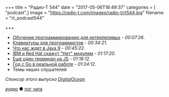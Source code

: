 +++
title = "Радио-Т 544"
date = "2017-05-06T18:49:37"
categories = [ "podcast",]
image = "https://radio-t.com/images/radio-t/rt544.jpg"
filename = "rt_podcast544"

+++

- [Обучение программированию для нетерпеливых](https://hackernoon.com/the-impatient-programmers-guide-to-learning-e2960d0516a?gi=413f9afc6a75) - *00:07:26*.
- [Клавиатуры для программистов](https://www.slant.co/topics/1150/~keyboards-for-programming) - *00:34:21*.
- [Что нас ждет в Java 9](https://aboullaite.me/wrapping-up-java-9-new-features/) - *00:45:22*.
- [IBM и Red Hat скажут "Нет" модулям](https://www.infoq.com/news/2017/05/no-jigsaw) - *01:17:20*.
- [Еще один терминал на JS](https://github.com/vshatskyi/black-screen/blob/master/README.md) - *01:18:12*.
- [Год с Go в реальной работе](http://p.umputun.com/2017/04/18/god-s-go-v-riealnoi-rabotie/) - *01:24:12*.
- Темы наших слушателей

_Спонсор этого выпуска [DigitalOcean](https://www.digitalocean.com)_

[аудио](http://cdn.radio-t.com/rt_podcast544.mp3) ● [лог чата](http://chat.radio-t.com/logs/radio-t-544.html)
<audio src="http://cdn.radio-t.com/rt_podcast544.mp3" preload="none"></audio>